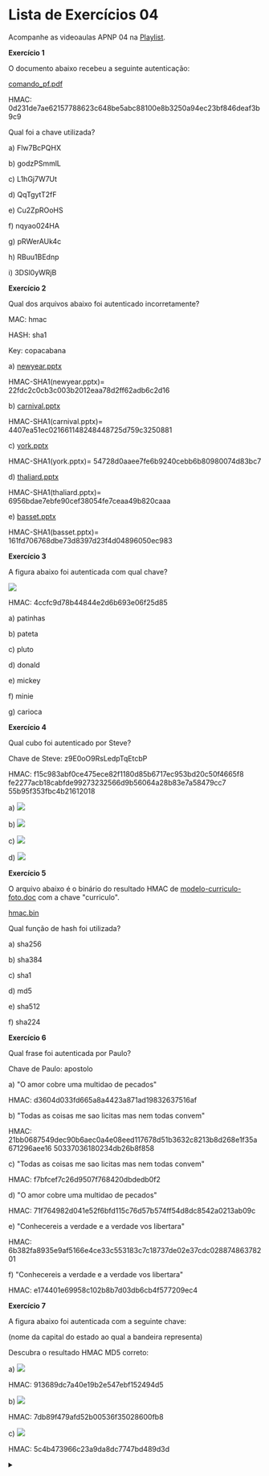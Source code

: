# Lista de Exercícios 04

Acompanhe as videoaulas APNP 04 na [Playlist](https://www.youtube.com/playlist?list=PL4ySOdUYDU9AnsLbtvt7Mq3yBtnMT0Fog).

**Exercício 1**

O documento abaixo recebeu a seguinte autenticação:

[comando_pf.pdf](comando_pf.pdf)

HMAC: 0d231de7ae62157788623c648be5abc88100e8b3250a94ec23bf846deaf3b9c9

Qual foi a chave utilizada?

a) Flw7BcPQHX

b) godzPSmmlL

c) L1hGj7W7Ut

d) QqTgytT2fF

e) Cu2ZpROoHS

f) nqyao024HA

g) pRWerAUk4c

h) RBuu1BEdnp

i) 3DSl0yWRjB

**Exercício 2**

Qual dos arquivos abaixo foi autenticado incorretamente?

MAC: hmac

HASH: sha1

Key: copacabana

a)
[newyear.pptx](newyear.pptx)

HMAC-SHA1(newyear.pptx)= 22fdc2c0cb3c003b2012eaa78d2ff62adb6c2d16

b)
[carnival.pptx](carnival.pptx) 

HMAC-SHA1(carnival.pptx)= 4407ea51ec021661148248448725d759c3250881

c)
[york.pptx](york.pptx)

HMAC-SHA1(york.pptx)= 54728d0aaee7fe6b9240cebb6b80980074d83bc7

d)
[thaliard.pptx](thaliard.pptx) 

HMAC-SHA1(thaliard.pptx)= 6956bdae7ebfe90cef38054fe7ceaa49b820caaa

e)
[basset.pptx](basset.pptx)

HMAC-SHA1(basset.pptx)= 161fd706768dbe73d8397d23f4d04896050ec983

**Exercício 3**

A figura abaixo foi autenticada com qual chave?

![](zecarioca.jpg)

HMAC: 4ccfc9d78b44844e2d6b693e06f25d85

a) patinhas

b) pateta

c) pluto

d) donald

e) mickey

f) minie

g) carioca

**Exercício 4**

Qual cubo foi autenticado por Steve?

Chave de Steve: z9E0oO9RsLedpTqEtcbP

HMAC:
f15c983abf0ce475ece82f1180d85b6717ec953bd20c50f4665f8
fe2277acb18cabfde99273232566d9b56064a28b83e7a58479cc7
55b95f353fbc4b21612018

a) ![](125704_orig.png)


b) ![](1567537_orig.png)


c) ![](433991_orig.png)


d) ![](1397964_orig.png)

**Exercício 5**

O arquivo abaixo é o binário do resultado HMAC de [modelo-curriculo-foto.doc](modelo-curriculo-foto.doc) com a chave "curriculo".

[hmac.bin](hmac.bin)

Qual função de hash foi utilizada?

a) sha256

b) sha384

c) sha1

d) md5

e) sha512

f) sha224

**Exercício 6**

Qual frase foi autenticada por Paulo?

Chave de Paulo: apostolo

a)
"O amor cobre uma multidao de pecados"

HMAC:
d3604d033fd665a8a4423a871ad19832637516af

b)
"Todas as coisas me sao licitas mas nem todas convem"

HMAC:
21bb0687549dec90b6aec0a4e08eed117678d51b3632c8213b8d268e1f35a671296aee16
50337036180234db26b8f858

c)
"Todas as coisas me sao licitas mas nem todas convem"

HMAC:
f7bfcef7c26d9507f768420dbdedb0f2

d)
"O amor cobre uma multidao de pecados"

HMAC:
71f764982d041e52f6bfd115c76d57b574ff54d8dc8542a0213ab09c

e)
"Conhecereis a verdade e a verdade vos libertara"

HMAC:
6b382fa8935e9af5166e4ce33c553183c7c18737de02e37cdc02887486378201

f)
"Conhecereis a verdade e a verdade vos libertara"

HMAC:
e174401e69958c102b8b7d03db6cb4f577209ec4

**Exercício 7**

A figura abaixo foi autenticada com a seguinte chave:

(nome da capital do estado ao qual a bandeira representa)

Descubra o resultado HMAC MD5 correto:

a) ![](bandeira01.png)

HMAC: 913689dc7a40e19b2e547ebf152494d5

b) ![](bandeira03.png)

HMAC: 7db89f479afd52b00536f35028600fb8

c) ![](bandeira02.png)

HMAC: 5c4b473966c23a9da8dc7747bd489d3d 

<details><summary></summary>

Respostas:

1 h)

2 a)

3 c)

4 b)

5 e)

6 c)

7 b)
</summary>
